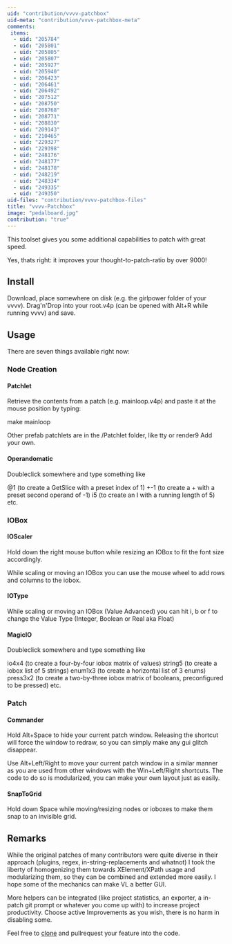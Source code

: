```yaml
---
uid: "contribution/vvvv-patchbox"
uid-meta: "contribution/vvvv-patchbox-meta"
comments: 
 items: 
  - uid: "205784"
  - uid: "205801"
  - uid: "205805"
  - uid: "205807"
  - uid: "205927"
  - uid: "205940"
  - uid: "206423"
  - uid: "206461"
  - uid: "206492"
  - uid: "207512"
  - uid: "208750"
  - uid: "208768"
  - uid: "208771"
  - uid: "208830"
  - uid: "209143"
  - uid: "210465"
  - uid: "229327"
  - uid: "229398"
  - uid: "248176"
  - uid: "248177"
  - uid: "248178"
  - uid: "248219"
  - uid: "248334"
  - uid: "249335"
  - uid: "249350"
uid-files: "contribution/vvvv-patchbox-files"
title: "vvvv-Patchbox"
image: "pedalboard.jpg"
contribution: "true"
---
```


This toolset gives you some additional capabilities to patch with great speed. 

Yes, thats right: it improves your thought-to-patch-ratio by over 9000!


##  Install
Download, place somewhere on disk (e.g. the girlpower folder of your vvvv). Drag'n'Drop into your root.v4p (can be opened with Alt+R while running vvvv) and save.

##  Usage
There are seven things available right now:

###  Node Creation
####  Patchlet
Retrieve the contents from a patch (e.g. mainloop.v4p) and paste it at the mouse position by typing:

make mainloop 

Other prefab patchlets are in the /Patchlet folder, like tty or render9
Add your own.



####  Operandomatic
Doubleclick somewhere and type something like

@1 (to create a GetSlice with a preset index of 1)
+-1 (to create a + with a preset second operand of -1)
i5 (to create an I with a running length of 5)
etc. 

###  IOBox
####  IOScaler
Hold down the right mouse button while resizing an IOBox to fit the font size accordingly.

While scaling or moving an IOBox you can use the mouse wheel to add rows and columns to the iobox.

####  IOType
While scaling or moving an <span class="node">IOBox (Value Advanced)</span> you can hit i, b or f to change the Value Type (Integer, Boolean or Real aka Float)

####  MagicIO
Doubleclick somewhere and type something like 

io4x4 (to create a four-by-four iobox matrix of values)
string5 (to create a iobox list of 5 strings)
enum1x3 (to create a horizontal list of 3 enums)
press3x2 (to create a two-by-three iobox matrix of booleans, preconfigured to be pressed)
etc.

###  Patch
####  Commander
Hold Alt+Space to hide your current patch window. Releasing the shortcut will force the window to redraw, so you can simply make any gui glitch disappear.

Use Alt+Left/Right to move your current patch window in a similar manner as you are used from other windows with the Win+Left/Right shortcuts. The code to do so is modularized, you can make your own layout just as easily.

####  SnapToGrid
Hold down Space while moving/resizing nodes or ioboxes to make them snap to an invisible grid.

##  Remarks
While the original patches of many contributors were quite diverse in their approach (plugins, regex, in-string-replacements and whatnot) I took the liberty of homogenizing them towards XElement/XPath usage and modularizing them, so they can be combined and extended more easily. I hope some of the mechanics can make VL a better GUI.

More helpers can be integrated (like project statistics, an exporter, a in-patch git prompt or whatever you come up with) to increase project productivity. Choose active Improvements as you wish, there is no harm in disabling some.

Feel free to [clone](https://github.com/velcrome/vvvv-Patchbox) and pullrequest your feature into the code. 